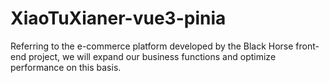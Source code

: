 # XiaoTuXianer-vue3-pinia
Referring to the e-commerce platform developed by the Black Horse front-end project, we will expand our business functions and optimize performance on this basis.
